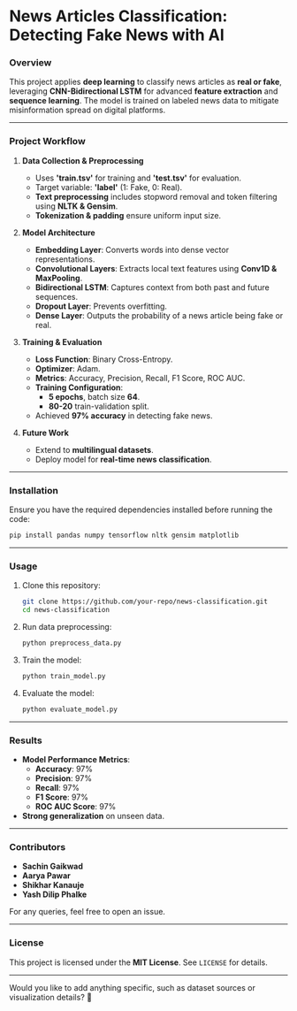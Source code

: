 # **News Articles Classification: Detecting Fake News with AI**

### **Overview**
This project applies **deep learning** to classify news articles as **real or fake**, leveraging **CNN-Bidirectional LSTM** for advanced **feature extraction** and **sequence learning**. The model is trained on labeled news data to mitigate misinformation spread on digital platforms.

---

### **Project Workflow**
1. **Data Collection & Preprocessing**
   - Uses **'train.tsv'** for training and **'test.tsv'** for evaluation.
   - Target variable: **'label'** (1: Fake, 0: Real).
   - **Text preprocessing** includes stopword removal and token filtering using **NLTK & Gensim**.
   - **Tokenization & padding** ensure uniform input size.

2. **Model Architecture**
   - **Embedding Layer**: Converts words into dense vector representations.
   - **Convolutional Layers**: Extracts local text features using **Conv1D & MaxPooling**.
   - **Bidirectional LSTM**: Captures context from both past and future sequences.
   - **Dropout Layer**: Prevents overfitting.
   - **Dense Layer**: Outputs the probability of a news article being fake or real.

3. **Training & Evaluation**
   - **Loss Function**: Binary Cross-Entropy.
   - **Optimizer**: Adam.
   - **Metrics**: Accuracy, Precision, Recall, F1 Score, ROC AUC.
   - **Training Configuration**:
     - **5 epochs**, batch size **64**.
     - **80-20** train-validation split.
   - Achieved **97% accuracy** in detecting fake news.

4. **Future Work**
   - Extend to **multilingual datasets**.
   - Deploy model for **real-time news classification**.

---

### **Installation**
Ensure you have the required dependencies installed before running the code:

```bash
pip install pandas numpy tensorflow nltk gensim matplotlib
```

---

### **Usage**
1. Clone this repository:
   ```bash
   git clone https://github.com/your-repo/news-classification.git
   cd news-classification
   ```

2. Run data preprocessing:
   ```bash
   python preprocess_data.py
   ```

3. Train the model:
   ```bash
   python train_model.py
   ```

4. Evaluate the model:
   ```bash
   python evaluate_model.py
   ```

---

### **Results**
- **Model Performance Metrics**:
  - **Accuracy**: 97%
  - **Precision**: 97%
  - **Recall**: 97%
  - **F1 Score**: 97%
  - **ROC AUC Score**: 97%
- **Strong generalization** on unseen data.

---

### **Contributors**
- **Sachin Gaikwad**
- **Aarya Pawar**
- **Shikhar Kanauje**
- **Yash Dilip Phalke**

For any queries, feel free to open an issue.

---

### **License**
This project is licensed under the **MIT License**. See `LICENSE` for details.

---

Would you like to add anything specific, such as dataset sources or visualization details? 🚀
